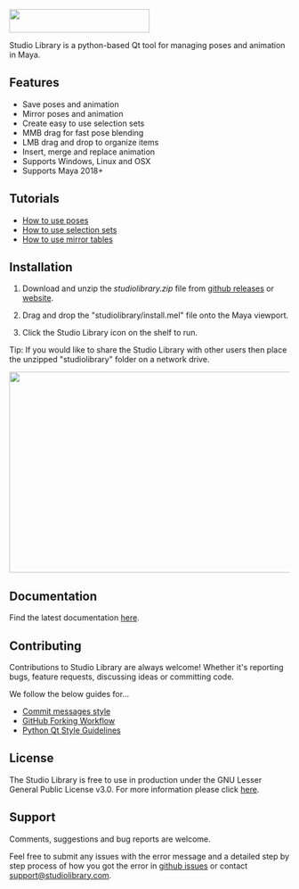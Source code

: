 

<img src="./src/studiolibrary/resource/icons/header.png" width="252" height="42"/>

Studio Library is a python-based Qt tool for managing poses and animation in Maya.

## Features 

* Save poses and animation
* Mirror poses and animation
* Create easy to use selection sets
* MMB drag for fast pose blending
* LMB drag and drop to organize items
* Insert, merge and replace animation
* Supports Windows, Linux and OSX
* Supports Maya 2018+

## Tutorials

* [How to use poses](https://www.youtube.com/watch?v=lpaWrT7VXfM)
* [How to use selection sets](https://www.youtube.com/watch?v=xejWubal_j8)
* [How to use mirror tables](https://www.youtube.com/watch?v=kCv0XleJfjU&t=3s)

## Installation

1. Download and unzip the *studiolibrary.zip* file from [github releases](https://github.com/krathjen/studiolibrary/releases) or [website](http://www.studiolibrary.com/download).

2. Drag and drop the "studiolibrary/install.mel" file onto the Maya viewport.

3. Click the Studio Library icon on the shelf to run.

Tip: If you would like to share the Studio Library with other users then
place the unzipped "studiolibrary" folder on a network drive.


<img src="install.gif" width="640" height="360"/>


## Documentation

Find the latest documentation [here](DOCS.md).


## Contributing

Contributions to Studio Library are always welcome! Whether it's reporting bugs, feature requests, discussing ideas or committing code.

We follow the below guides for...

* [Commit messages style](https://github.com/erlang/otp/wiki/Writing-good-commit-messages)
* [GitHub Forking Workflow](https://gist.github.com/Chaser324/ce0505fbed06b947d962)
* [Python Qt Style Guidelines](http://bitesofcode.blogspot.co.uk/2011/10/pyqt-coding-style-guidelines.html)

## License

The Studio Library is free to use in production under the GNU Lesser General Public License v3.0.
For more information please click [here](LICENSE.md).


## Support

Comments, suggestions and bug reports are welcome.

Feel free to submit any issues with the error message and a detailed step by step process of how you got the error in [github issues](https://github.com/krathjen/studiolibrary/issues/new) or contact [support@studiolibrary.com](support@studiolibrary.com).